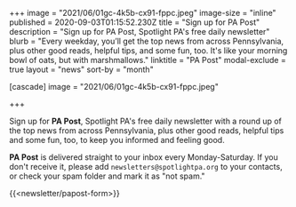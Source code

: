 +++
image = "2021/06/01gc-4k5b-cx91-fppc.jpeg"
image-size = "inline"
published = 2020-09-03T01:15:52.230Z
title = "Sign up for PA Post"
description = "Sign up for PA Post, Spotlight PA's free daily newsletter"
blurb = "Every weekday, you’ll get the top news from across Pennsylvania, plus other good reads, helpful tips, and some fun, too. It's like your morning bowl of oats, but with marshmallows."
linktitle = "PA Post"
modal-exclude = true
layout = "news"
sort-by = "month"

[cascade]
image = "2021/06/01gc-4k5b-cx91-fppc.jpeg"

+++

Sign up for **PA Post**, Spotlight PA's free daily newsletter with a round up of the top news from across Pennsylvania, plus other good reads, helpful tips and some fun, too, to keep you informed and feeling good.

**PA Post** is delivered straight to your inbox every Monday-Saturday. If you don't receive it, please add `newsletters@spotlightpa.org` to your contacts, or check your spam folder and mark it as "not spam."

{{<newsletter/papost-form>}}
